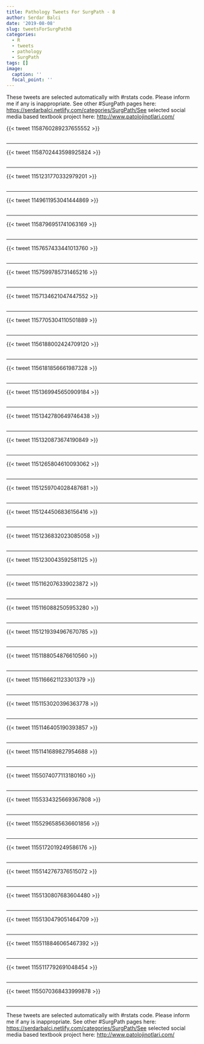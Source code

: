 ```yaml
---
title: Pathology Tweets For SurgPath - 8
author: Serdar Balci
date: '2019-08-08'
slug: tweetsForSurgPath8
categories:
  - R
  - tweets
  - pathology
  - SurgPath
tags: []
image:
  caption: ''
  focal_point: ''
---
```



These tweets are selected automatically with #rstats code. Please inform me if any is inappropriate.
See other #SurgPath pages here: https://serdarbalci.netlify.com/categories/SurgPath/See selected social media based textbook project here: http://www.patolojinotlari.com/

{{< tweet 1158760289237655552 >}}
<br>
<br>
<hr>
{{< tweet 1158702443598925824 >}}
<br>
<br>
<hr>
{{< tweet 1151231770332979201 >}}
<br>
<br>
<hr>
{{< tweet 1149611953041444869 >}}
<br>
<br>
<hr>
{{< tweet 1158796951741063169 >}}
<br>
<br>
<hr>
{{< tweet 1157657433441013760 >}}
<br>
<br>
<hr>
{{< tweet 1157599785731465216 >}}
<br>
<br>
<hr>
{{< tweet 1157134621047447552 >}}
<br>
<br>
<hr>
{{< tweet 1157705304110501889 >}}
<br>
<br>
<hr>
{{< tweet 1156188002424709120 >}}
<br>
<br>
<hr>
{{< tweet 1156181856661987328 >}}
<br>
<br>
<hr>
{{< tweet 1151369945650909184 >}}
<br>
<br>
<hr>
{{< tweet 1151342780649746438 >}}
<br>
<br>
<hr>
{{< tweet 1151320873674190849 >}}
<br>
<br>
<hr>
{{< tweet 1151265804610093062 >}}
<br>
<br>
<hr>
{{< tweet 1151259704028487681 >}}
<br>
<br>
<hr>
{{< tweet 1151244506836156416 >}}
<br>
<br>
<hr>
{{< tweet 1151236832023085058 >}}
<br>
<br>
<hr>
{{< tweet 1151230043592581125 >}}
<br>
<br>
<hr>
{{< tweet 1151162076339023872 >}}
<br>
<br>
<hr>
{{< tweet 1151160882505953280 >}}
<br>
<br>
<hr>
{{< tweet 1151219394967670785 >}}
<br>
<br>
<hr>
{{< tweet 1151188054876610560 >}}
<br>
<br>
<hr>
{{< tweet 1151166621123301379 >}}
<br>
<br>
<hr>
{{< tweet 1151153020396363778 >}}
<br>
<br>
<hr>
{{< tweet 1151146405190393857 >}}
<br>
<br>
<hr>
{{< tweet 1151141689827954688 >}}
<br>
<br>
<hr>
{{< tweet 1155074077113180160 >}}
<br>
<br>
<hr>
{{< tweet 1155334325669367808 >}}
<br>
<br>
<hr>
{{< tweet 1155296585636601856 >}}
<br>
<br>
<hr>
{{< tweet 1155172019249586176 >}}
<br>
<br>
<hr>
{{< tweet 1155142767376515072 >}}
<br>
<br>
<hr>
{{< tweet 1155130807683604480 >}}
<br>
<br>
<hr>
{{< tweet 1155130479051464709 >}}
<br>
<br>
<hr>
{{< tweet 1155118846065467392 >}}
<br>
<br>
<hr>
{{< tweet 1155117792691048454 >}}
<br>
<br>
<hr>
{{< tweet 1155070368433999878 >}}
<br>
<br>
<hr>


These tweets are selected automatically with #rstats code. Please inform me if any is inappropriate.
See other #SurgPath pages here: https://serdarbalci.netlify.com/categories/SurgPath/See selected social media based textbook project here: http://www.patolojinotlari.com/
